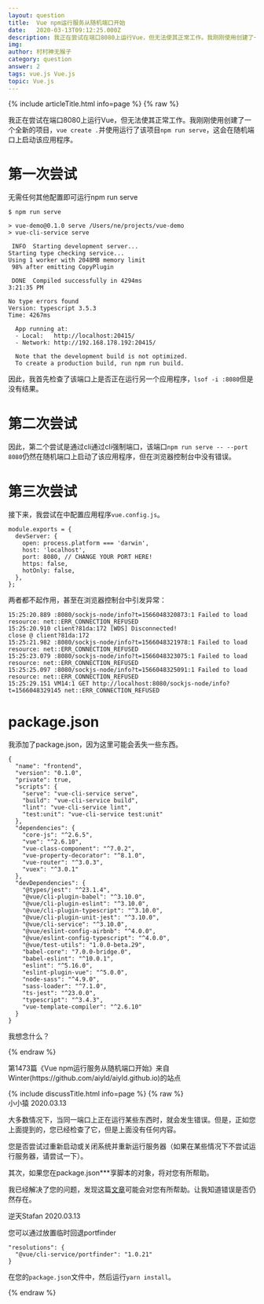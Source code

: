 ```yaml
---
layout: question
title:  Vue npm运行服务从随机端口开始
date:   2020-03-13T09:12:25.000Z
description: 我正在尝试在端口8080上运行Vue，但无法使其正常工作。我刚刚使用创建了一个全新的项目，vue create .并使用运行了该项目npm run ser...
img: 
author: 村村神无猴子
category: question
answer: 2
tags: vue.js Vue.js
topic: Vue.js
---
```

<div class="article-root">
  <div class="article">
    {% include articleTitle.html info=page %}
    {% raw %}
    <div class="article-content"><p><font style="vertical-align: inherit;"><font style="vertical-align: inherit;">我正在尝试在端口8080上运行Vue，但无法使其正常工作。</font><font style="vertical-align: inherit;">我刚刚使用创建了一个全新的项目，</font></font><code>vue create .</code><font style="vertical-align: inherit;"><font style="vertical-align: inherit;">并使用运行了该</font><font style="vertical-align: inherit;">项目</font></font><code>npm run serve</code><font style="vertical-align: inherit;"><font style="vertical-align: inherit;">，这会在随机端口上启动该应用程序。</font></font></p>

<h1><font style="vertical-align: inherit;"><font style="vertical-align: inherit;">第一次尝试</font></font></h1>

<p><font style="vertical-align: inherit;"><font style="vertical-align: inherit;">无需任何其他配置即可运行npm run serve</font></font></p>

<pre><code>$ npm run serve<font></font>
<font></font>
&gt; vue-demo@0.1.0 serve /Users/ne/projects/vue-demo<font></font>
&gt; vue-cli-service serve<font></font>
<font></font>
 INFO  Starting development server...<font></font>
Starting type checking service...<font></font>
Using 1 worker with 2048MB memory limit<font></font>
 98% after emitting CopyPlugin<font></font>
<font></font>
 DONE  Compiled successfully in 4294ms                                                                                                              3:21:35 PM<font></font>
<font></font>
No type errors found<font></font>
Version: typescript 3.5.3<font></font>
Time: 4267ms<font></font>
<font></font>
  App running at:<font></font>
  - Local:   http://localhost:20415/<font></font>
  - Network: http://192.168.178.192:20415/<font></font>
<font></font>
  Note that the development build is not optimized.<font></font>
  To create a production build, run npm run build.<font></font>
</code></pre>

<p><font style="vertical-align: inherit;"><font style="vertical-align: inherit;">因此，我首先检查了该端口上是否正在运行另一个应用程序，</font></font><code>lsof -i :8080</code><font style="vertical-align: inherit;"><font style="vertical-align: inherit;">但是没有结果。</font></font></p>

<h1><font style="vertical-align: inherit;"><font style="vertical-align: inherit;">第二次尝试</font></font></h1>

<p><font style="vertical-align: inherit;"><font style="vertical-align: inherit;">因此，第二个尝试是通过cli通过cli强制端口，该端口</font></font><code>npm run serve -- --port 8080</code><font style="vertical-align: inherit;"><font style="vertical-align: inherit;">仍然在随机端口上启动了该应用程序，但在浏览器控制台中没有错误。</font></font></p>

<h1><font style="vertical-align: inherit;"><font style="vertical-align: inherit;">第三次尝试</font></font></h1>

<p><font style="vertical-align: inherit;"><font style="vertical-align: inherit;">接下来，我尝试在中配置应用程序</font></font><code>vue.config.js</code><font style="vertical-align: inherit;"><font style="vertical-align: inherit;">。</font></font></p>

<pre><code>module.exports = {<font></font>
  devServer: {<font></font>
    open: process.platform === 'darwin',<font></font>
    host: 'localhost',<font></font>
    port: 8080, // CHANGE YOUR PORT HERE!<font></font>
    https: false,<font></font>
    hotOnly: false,<font></font>
  },<font></font>
};<font></font>
</code></pre>

<p><font style="vertical-align: inherit;"><font style="vertical-align: inherit;">两者都不起作用，甚至在浏览器控制台中引发异常：</font></font></p>

<pre><code>15:25:20.889 :8080/sockjs-node/info?t=1566048320873:1 Failed to load resource: net::ERR_CONNECTION_REFUSED<font></font>
15:25:20.910 client?81da:172 [WDS] Disconnected!<font></font>
close @ client?81da:172<font></font>
15:25:21.982 :8080/sockjs-node/info?t=1566048321978:1 Failed to load resource: net::ERR_CONNECTION_REFUSED<font></font>
15:25:23.079 :8080/sockjs-node/info?t=1566048323075:1 Failed to load resource: net::ERR_CONNECTION_REFUSED<font></font>
15:25:25.097 :8080/sockjs-node/info?t=1566048325091:1 Failed to load resource: net::ERR_CONNECTION_REFUSED<font></font>
15:25:29.151 VM14:1 GET http://localhost:8080/sockjs-node/info?t=1566048329145 net::ERR_CONNECTION_REFUSED<font></font>
</code></pre>

<h1><font style="vertical-align: inherit;"><font style="vertical-align: inherit;">package.json</font></font></h1>

<p><font style="vertical-align: inherit;"><font style="vertical-align: inherit;">我添加了package.json，因为这里可能会丢失一些东西。</font></font></p>

<pre><code>{<font></font>
  "name": "frontend",<font></font>
  "version": "0.1.0",<font></font>
  "private": true,<font></font>
  "scripts": {<font></font>
    "serve": "vue-cli-service serve",<font></font>
    "build": "vue-cli-service build",<font></font>
    "lint": "vue-cli-service lint",<font></font>
    "test:unit": "vue-cli-service test:unit"<font></font>
  },<font></font>
  "dependencies": {<font></font>
    "core-js": "^2.6.5",<font></font>
    "vue": "^2.6.10",<font></font>
    "vue-class-component": "^7.0.2",<font></font>
    "vue-property-decorator": "^8.1.0",<font></font>
    "vue-router": "^3.0.3",<font></font>
    "vuex": "^3.0.1"<font></font>
  },<font></font>
  "devDependencies": {<font></font>
    "@types/jest": "^23.1.4",<font></font>
    "@vue/cli-plugin-babel": "^3.10.0",<font></font>
    "@vue/cli-plugin-eslint": "^3.10.0",<font></font>
    "@vue/cli-plugin-typescript": "^3.10.0",<font></font>
    "@vue/cli-plugin-unit-jest": "^3.10.0",<font></font>
    "@vue/cli-service": "^3.10.0",<font></font>
    "@vue/eslint-config-airbnb": "^4.0.0",<font></font>
    "@vue/eslint-config-typescript": "^4.0.0",<font></font>
    "@vue/test-utils": "1.0.0-beta.29",<font></font>
    "babel-core": "7.0.0-bridge.0",<font></font>
    "babel-eslint": "^10.0.1",<font></font>
    "eslint": "^5.16.0",<font></font>
    "eslint-plugin-vue": "^5.0.0",<font></font>
    "node-sass": "^4.9.0",<font></font>
    "sass-loader": "^7.1.0",<font></font>
    "ts-jest": "^23.0.0",<font></font>
    "typescript": "^3.4.3",<font></font>
    "vue-template-compiler": "^2.6.10"<font></font>
  }<font></font>
}<font></font>
</code></pre>

<p><font style="vertical-align: inherit;"><font style="vertical-align: inherit;">我想念什么？</font></font></p></div>
    {% endraw %}
  </div>
  <p class="winter_mark">第1473篇《Vue npm运行服务从随机端口开始》来自Winter(https://github.com/aiyld/aiyld.github.io)的站点</p>
  <div class="discuss-wrapper">
    {% include discussTitle.html info=page %}
    {% raw %}
    <div class="discuss-item">
        <div class="discuss-parent">
          <div class="discuss-meta">
            <span class="discuss-user">小小猿</span>
            <span class="discuss-time">2020.03.13</span>
          </div>
          <div class="discuss-comment"><p><font style="vertical-align: inherit;"><font style="vertical-align: inherit;">大多数情况下，当同一端口上正在运行某些东西时，就会发生错误。</font><font style="vertical-align: inherit;">但是，正如您上面提到的，您已经检查了它，但是上面没有任何内容。</font></font></p>

<p><font style="vertical-align: inherit;"><font style="vertical-align: inherit;">您是否尝试过重新启动或关闭系统并重新运行服务器（如果在某些情况下不尝试运行服务器，请尝试一下）。 </font></font></p>

<p><font style="vertical-align: inherit;"><font style="vertical-align: inherit;">其次，如果您在package.json***享脚本的对象，将对您有所帮助。</font></font></p>

<p><font style="vertical-align: inherit;"><font style="vertical-align: inherit;">我已经解决了您的问题，发现这篇</font></font><a href="https://cli.vuejs.org/guide/cli-service.html#using-the-binary" rel="nofollow noreferrer"><font style="vertical-align: inherit;"><font style="vertical-align: inherit;">文章</font></font></a><font style="vertical-align: inherit;"><font style="vertical-align: inherit;">可能会对您有所帮助。</font><font style="vertical-align: inherit;">让我知道错误是否仍然存在。</font></font></p></div>
        </div></div><div class="discuss-item">
        <div class="discuss-parent">
          <div class="discuss-meta">
            <span class="discuss-user">逆天Stafan</span>
            <span class="discuss-time">2020.03.13</span>
          </div>
          <div class="discuss-comment"><p><font style="vertical-align: inherit;"><font style="vertical-align: inherit;">您可以通过放置临时回退portfinder</font></font></p>

<pre><code>"resolutions": {<font></font>
  "@vue/cli-service/portfinder": "1.0.21"<font></font>
}<font></font>
</code></pre>

<p><font style="vertical-align: inherit;"><font style="vertical-align: inherit;">在您的</font></font><code>package.json</code><font style="vertical-align: inherit;"><font style="vertical-align: inherit;">文件中，然后运行</font></font><code>yarn install</code><font style="vertical-align: inherit;"><font style="vertical-align: inherit;">。</font></font></p></div>
        </div></div>
    {% endraw %}
  </div>
<div>

